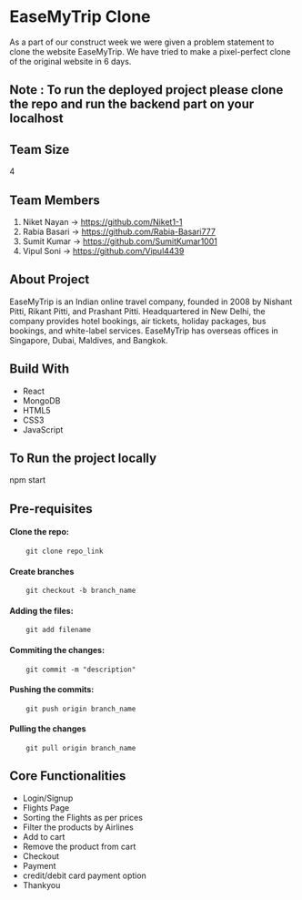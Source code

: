 # EaseMyTrip Clone

As a part of our construct week we were given a problem statement to clone the website EaseMyTrip. We have tried to make a pixel-perfect clone of the original website in 6 days.

## Note : To run the deployed project please clone the repo and  run the backend part on your localhost

## Team Size

4

## Team Members

1. Niket Nayan ->  https://github.com/Niket1-1
2. Rabia Basari -> https://github.com/Rabia-Basari777
3. Sumit Kumar -> https://github.com/SumitKumar1001
4. Vipul Soni -> https://github.com/Vipul4439

## About Project

EaseMyTrip is an Indian online travel company, founded in 2008 by Nishant Pitti, Rikant Pitti, and Prashant Pitti. Headquartered in New Delhi, the company provides hotel bookings, air tickets, holiday packages, bus bookings, and white-label services. EaseMyTrip has overseas offices in Singapore, Dubai, Maldives, and Bangkok.

## Build With
- React
- MongoDB
- HTML5
- CSS3
- JavaScript

## To Run the project locally

  npm start

## Pre-requisites

#### Clone the repo:

        git clone repo_link

#### Create branches

        git checkout -b branch_name

#### Adding the files:

        git add filename

#### Commiting the changes:

        git commit -m "description"

#### Pushing the commits:

        git push origin branch_name

#### Pulling the changes

        git pull origin branch_name

## Core Functionalities

- Login/Signup
- Flights Page
- Sorting the Flights as per prices
- Filter the products by Airlines
- Add to cart
- Remove the product from cart
- Checkout
- Payment
- credit/debit card payment option
- Thankyou
